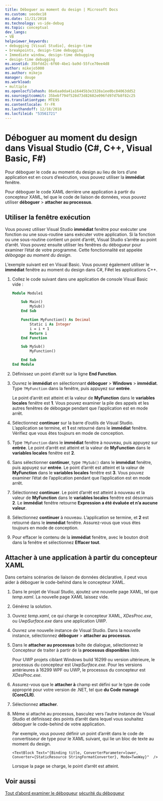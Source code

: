```yaml
---
title: Déboguer au moment du design | Microsoft Docs
ms.custom: seodec18
ms.date: 11/21/2018
ms.technology: vs-ide-debug
ms.topic: conceptual
dev_langs:
- VB
helpviewer_keywords:
- debugging [Visual Studio], design-time
- breakpoints, design-time debugging
- Immediate window, design-time debugging
- design-time debugging
ms.assetid: 35bfdd2c-6f60-4be1-ba9d-55fce70ee4d8
author: mikejo5000
ms.author: mikejo
manager: douge
ms.workload:
- multiple
ms.openlocfilehash: 86e6aa0da41a16445b3e3328a1ee0bc84063dd52
ms.sourcegitcommit: 35bebf794f528d73d82602e096fd97d7b8f82c25
ms.translationtype: MTE95
ms.contentlocale: fr-FR
ms.lasthandoff: 12/18/2018
ms.locfileid: "53561721"
---
```

# <a name="debug-at-design-time-in-visual-studio-c-c-visual-basic-f"></a>Déboguer au moment du design dans Visual Studio (C#, C++, Visual Basic, F#)

Pour déboguer le code au moment du design au lieu de lors d’une application est en cours d’exécution, vous pouvez utiliser la **immédiat** fenêtre. 

Pour déboguer le code XAML derrière une application à partir du concepteur XAML, tel que le code de liaison de données, vous pouvez utiliser **déboguer** > **attacher au processus**.
  
## <a name="use-the-immediate-window"></a>Utiliser la fenêtre exécution  

Vous pouvez utiliser Visual Studio **immédiat** fenêtre pour exécuter une fonction ou une sous-routine sans exécuter votre application. Si la fonction ou une sous-routine contient un point d’arrêt, Visual Studio s’arrête au point d’arrêt. Vous pouvez ensuite utiliser les fenêtres du débogueur pour examiner l’état de votre programme. Cette fonctionnalité est appelée *débogage au moment du design*.  

L’exemple suivant est en Visual Basic. Vous pouvez également utiliser le **immédiat** fenêtre au moment du design dans C#, F#et les applications C++.

1. Collez le code suivant dans une application de console Visual Basic vide :  
   
   ```vb  
   Module Module1
   
       Sub Main()
           MySub()
       End Sub
   
       Function MyFunction() As Decimal
           Static i As Integer
           i = i + 1
           Return i
       End Function
   
       Sub MySub()
           MyFunction()
   
       End Sub
   End Module
   ```  
   
1. Définissez un point d’arrêt sur la ligne **End Function**.  
   
1. Ouvrez le **immédiat** en sélectionnant **déboguer** > **Windows** > **immédiat**. Type `?MyFunction` dans la fenêtre, puis appuyez sur **entrée**.   
   
   Le point d’arrêt est atteint et la valeur de **MyFunction** dans le **variables locales** fenêtre est **1**. Vous pouvez examiner la pile des appels et les autres fenêtres de débogage pendant que l’application est en mode arrêt. 
   
1. Sélectionnez **continuer** sur la barre d’outils de Visual Studio. L’application se termine, et **1** est retourné dans le **immédiat** fenêtre. Vérifiez que vous êtes toujours en mode de conception.  
   
1. Type `?MyFunction` dans le **immédiat** fenêtre à nouveau, puis appuyez sur **entrée**. Le point d’arrêt est atteint et la valeur de **MyFunction** dans le **variables locales** fenêtre est **2**. 
   
1. Sans sélectionner **continuer**, type `?MySub()` dans le **immédiat** fenêtre, puis appuyez sur **entrée**. Le point d’arrêt est atteint et la valeur de **MyFunction** dans le **variables locales** fenêtre est **3**. Vous pouvez examiner l’état de l’application pendant que l’application est en mode arrêt. 
   
1. Sélectionnez **continuer**. Le point d’arrêt est atteint à nouveau et la valeur de **MyFunction** dans le **variables locales** fenêtre est désormais **2**. Le **immédiat** fenêtre retourne **Expression a été évaluée et n’a aucune valeur**.
   
1. Sélectionnez **continuer** à nouveau. L’application se termine, et **2** est retourné dans le **immédiat** fenêtre. Assurez-vous que vous êtes toujours en mode de conception.
   
1. Pour effacer le contenu de la **immédiat** fenêtre, avec le bouton droit dans la fenêtre et sélectionnez **Effacer tout**. 

## <a name="attach-to-an-app-from-the-xaml-designer"></a>Attacher à une application à partir du concepteur XAML

Dans certains scénarios de liaison de données déclarative, il peut vous aider à déboguer le code-behind dans le concepteur XAML.

1. Dans le projet de Visual Studio, ajoutez une nouvelle page XAML, tel que *temp.xaml*. La nouvelle page XAML laissez vide. 
   
1. Générez la solution.
   
1. Ouvrez *temp.xaml*, ce qui charge le concepteur XAML, *XDesProc.exe*, ou *UwpSurface.exe* dans une application UWP. 
   
1. Ouvrez une nouvelle instance de Visual Studio. Dans la nouvelle instance, sélectionnez **déboguer** > **attacher au processus**. 
   
1. Dans le **attacher au processus** boîte de dialogue, sélectionnez le Concepteur de traiter à partir de la **processus disponibles** liste.
   
   Pour UWP projets ciblant Windows build 16299 ou version ultérieure, le processus du concepteur est *UwpSurface.exe*. Pour les versions antérieures à 16299 WPF ou UWP, le processus du concepteur est *XDesProc.exe*.
   
1. Assurez-vous que le **attacher à** champ est défini sur le type de code approprié pour votre version de .NET, tel que **du Code managé (CoreCLR)**. 
   
1. Sélectionnez **attacher**.
   
1. Même si attaché au processus, basculez vers l’autre instance de Visual Studio et définissez des points d’arrêt dans lequel vous souhaitez déboguer le code-behind de votre application.
   
   Par exemple, vous pouvez définir un point d’arrêt dans le code de convertisseur de type pour le XAML suivant, qui lie un bloc de texte au moment du design.
   
    ```xaml
    <TextBlock Text="{Binding title, ConverterParameter=lower, Converter={StaticResource StringFormatConverter}, Mode=TwoWay}"  />
    ```
   Lorsque la page se charge, le point d’arrêt est atteint.
  
## <a name="see-also"></a>Voir aussi  
 [Tout d’abord examiner le débogueur](../debugger/debugger-feature-tour.md) [sécurité du débogueur](../debugger/debugger-security.md)   
